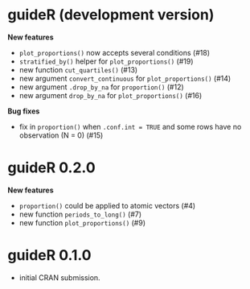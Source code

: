 # guideR (development version)

**New features**

* `plot_proportions()` now accepts several conditions (#18)
* `stratified_by()` helper for `plot_proportions()` (#19)
* new function `cut_quartiles()` (#13)
* new argument `convert_continuous` for `plot_proportions()` (#14)
* new argument `.drop_by_na` for `proportion()` (#12)
* new argument `drop_by_na` for `plot_proportions()` (#16)

**Bug fixes**

* fix in `proportion()` when `.conf.int = TRUE` and some rows have no
  observation (N = 0) (#15)

# guideR 0.2.0

**New features**

* `proportion()` could be applied to atomic vectors (#4)
* new function `periods_to_long()` (#7)
* new function `plot_proportions()` (#9)

# guideR 0.1.0

* initial CRAN submission.
